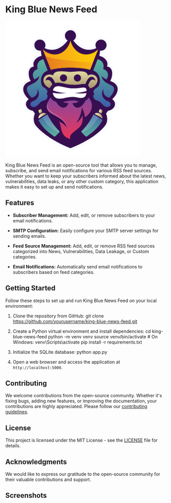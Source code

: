 # King Blue News Feed

![King Blue Icon](https://raw.githubusercontent.com/salemae/king_blue_news_feed/main/static/logo.png?token=GHSAT0AAAAAACEFFBQZCNTOL3WRGQWYVQDAZJ6VJGA)

King Blue News Feed is an open-source tool that allows you to manage, subscribe, and send email notifications for various RSS feed sources. Whether you want to keep your subscribers informed about the latest news, vulnerabilities, data leaks, or any other custom category, this application makes it easy to set up and send notifications.

## Features

- **Subscriber Management:** Add, edit, or remove subscribers to your email notifications.

- **SMTP Configuration:** Easily configure your SMTP server settings for sending emails.

- **Feed Source Management:** Add, edit, or remove RSS feed sources categorized into News, Vulnerabilities, Data Leakage, or Custom categories.

- **Email Notifications:** Automatically send email notifications to subscribers based on feed categories.

## Getting Started

Follow these steps to set up and run King Blue News Feed on your local environment:

1. Clone the repository from GitHub:
git clone https://github.com/yourusername/king-blue-news-feed.git


2. Create a Python virtual environment and install dependencies:
cd king-blue-news-feed
python -m venv venv
source venv/bin/activate # On Windows: venv\Scripts\activate
pip install -r requirements.txt


3. Initialize the SQLite database:
python app.py


4. Open a web browser and access the application at `http://localhost:5000`.

## Contributing

We welcome contributions from the open-source community. Whether it's fixing bugs, adding new features, or improving the documentation, your contributions are highly appreciated. Please follow our [contributing guidelines](CONTRIBUTING.md).

## License

This project is licensed under the MIT License - see the [LICENSE](LICENSE) file for details.

## Acknowledgments

We would like to express our gratitude to the open-source community for their valuable contributions and support.

## Screenshots

